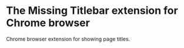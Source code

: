 # The Missing Titlebar extension for Chrome browser

Chrome browser extension for showing page titles.
